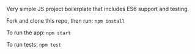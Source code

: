 Very simple JS project boilerplate that includes ES6 support and testing. 

Fork and clone this repo, then run:
`npm install`

To run the app:
`npm start`

To run tests:
`npm test`